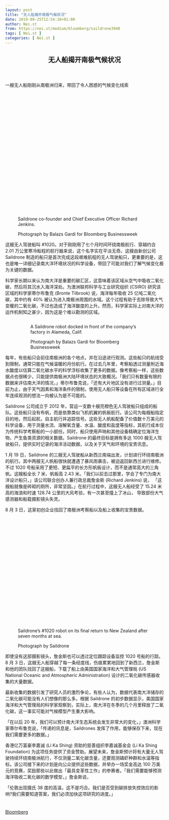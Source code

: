 ```yaml
---
layout: post
title: "无人船揭开南极气候状况"
date: 2019-09-25T12:54:10+01:00
author: Nei.st
from: https://nei.st/medium/bloomberg/saildrone3948
tags: [ Nei.st ]
categories: [ Nei.st ]
---
```


<article class="post-3948 post type-post status-publish format-standard hentry category-bloomberg" id="post-3948">
 <header class="page-header medium Archives">
  <div class="page-header__image">
  </div>
  <div class="page-header__content">
   <h1 class="page-title text-align-center">
    无人船揭开南极气候状况
   </h1>
  </div>
 </header>
 <div class="entry-content aesop-entry-content" id="post-3948-content">
  <link as="font" crossorigin="anonymous" href="//cdn.jsdelivr.net/gh/0nd1jyU39XQ/_/glyph/font-face/0uIzqoZjSuJfvSBnvgXTcApMtcVhMcpr.woff" rel="preload" type="font/woff"/>
  <link as="font" crossorigin="anonymous" href="//cdn.jsdelivr.net/gh/0nd1jyU39XQ/_/glyph/font-face/1sTnSLZWDKucPX6SAk.woff" rel="preload" type="font/woff"/>
  <p class="blog-post__description">
   一艘无人船刚刚从南极洲归来，带回了令人困惑的气候变化线索
  </p>
  <span id="more-3948">
  </span>
  <div class="container large img component-image">
   <div class="aspectRatioPlaceholder" style="padding-bottom:75%;height: 0;">
    <div class="progressiveMedia" data-height="1650" data-width="2200">
     <img alt="" class="progressiveMedia-image" data-src="https://cdn.jsdelivr.net/gh/0nd1jyU39XQ/_/img/1/e52bf525ly1g6hfrouu7dj21p419uwnx.jpg" src="https://cdn.jsdelivr.net/gh/0nd1jyU39XQ/_/img/1/e52bf525ly1g6hfrouu7dj21p419uwnx.jpg"/>
    </div>
   </div>
   <div class="aesop-image-component">
    <figure class="aesop-image-component-image aesop-component-align-center aesop-image-component-caption-left">
     <figcaption class="aesop-image-component-caption">
      <p class="aesop-cap-description">
       Saildrone co-founder and Chief Executive Officer Richard Jenkins.
      </p>
      <p class="aesop-cap-cred">
       Photograph by Balazs Gardi for Bloomberg Businessweek
      </p>
     </figcaption>
    </figure>
   </div>
  </div>
  <p>
   这艘无人驾驶船叫 #1020。对于刚刚用了七个月时间环绕南极航行、穿越约合 2.01 万公里寒冷船程的航行器来说，这个名字实在平淡无奇。这艘由新创公司 Saildrone 制造的船只是首次完成这段艰难航程的无人驾驶船只，更重要的是，这也是唯一详细记录南大洋环境状况的科学设备，带回了可能对我们了解气候变化极为关键的数据。
  </p>
  <p>
   科学家长期以来认为南大洋是重要的碳汇区，这意味着该区域从空气中吸收二氧化碳，然后将其沉水入海洋深处。为澳洲联邦科学与工业研究组织 (CSIRO) 研究该区域的科学家蒂尔布鲁克 (Bronte Tilbrook) 说，海洋每年吸收 25 亿吨二氧化碳，其中约有 40% 被认为进入南极洲周围的水域。这个过程有助于去除导致大气变暖的二氧化碳，不过也造成了海洋酸度的上升。然而，科学家实际上对南大洋的运作机制知之甚少，因为这是个难以勘测的区域。
  </p>
  <div class="container">
   <figure class="graf--figure graf--layoutOutsetLeft">
    <div class="aspectRatioPlaceholder is-locked">
     <div class="aspectRatioPlaceholder">
      <div class="progressiveMedia" data-height="2933" data-width="2200">
       <img alt="" class="progressiveMedia-image lazyload" data-src="https://cdn.jsdelivr.net/gh/0nd1jyU39XQ/_/img/1/e52bf525ly1g6hg1nyh25j21p429hqno.jpg" src="https://cdn.jsdelivr.net/gh/0nd1jyU39XQ/_/img/1/e52bf525ly1g6hg1nyh25j21p429hqno.jpg"/>
      </div>
     </div>
     <div class="aesop-image-component">
      <figure class="aesop-image-component-image aesop-component-align-center aesop-image-component-caption-left">
       <figcaption class="aesop-image-component-caption">
        <p class="aesop-cap-description">
         A Saildrone robot docked in front of the company’s factory in Alameda, Calif.
        </p>
        <p class="aesop-cap-cred">
         Photograph by Balazs Gardi for Bloomberg Businessweek
        </p>
       </figcaption>
      </figure>
     </div>
    </div>
   </figure>
  </div>
  <p>
   每年，有些船只会前往南极洲的各个地点，并在沿途进行观测。这些船只的航线受到限制，通常只能在气候温暖的月份航行。在过去几年里，考察船透过测量附近海水酸度以估算二氧化碳水平的科学浮标收集了更多的数据。像考察船一样，这些数据点也很稀少，只能提供南极洲大陆环境状态的大致概况。「我们只有数量有限的数据来评估南大洋的情况，」蒂尔布鲁克说，「还有大片地区没有进行过测量。」目前为止，由于天气因素和海洋条件的限制，使用无人船只等设备在所有区域进行全年连续观测的想法一向被认为是不可能的。
  </p>
  <p>
   Saildrone 公司成立于 2012 年，营运一支数十艘亮橙色无人驾驶船只组成的船队。这些船只没有布帆，而是依靠类似飞机机翼的帆板航行。该公司为每艘船指定目的地，然后起航，自主航行并追踪信号。这些无人帆船配备了价值数十万美元的科学设备，用于测量水流、溶解氧含量、水温、酸度和盐度等指标，其航行成本仅为传统科学考察船的一小部份。同时，船只使用声呐和其他设备精确定位海洋生物，产生鱼类资源的相关数据。Saildrone 的最终目标是拥有多达 1000 艘无人驾驶船只，提供实时记录的海洋活动数据，以及关于天气和环境的宝贵讯息。
  </p>
  <p>
   1 月 19 日，Saildrone 的三艘无人驾驶船从新西兰南端出发，计划进行环绕南极洲的航行。其中两艘无人帆船很快就遭遇了暴风雨袭击，被迫返回新西兰进行维修。不过 1020 号船采用了更短、更扁平的长方形帆板设计，而不是通常高大的三角帆。这艘船全长 7 米、帆板高 2.43 米。「我们以前去过那里，学会了专门为南大洋设计船只，」该公司联合创办人兼行政总裁詹金斯 (Richard Jenkins) 说， 「这艘船就像是砖砌的厕所，非常坚固。」在航行过程中，这艘无人船经受了 15.24 米高的海浪和时速 128.74 公里的大风考验，有一次甚至撞上了冰山， 导致部份大气感测器和船载摄影镜头失灵。
  </p>
  <div class="code-block code-block-1" style="margin: 8px 0; clear: both;">
   <div class="container ads_KbHEVhh8Rw">
    <div class="card card--blog post-sidebar">
     <div class="card-body">
      <div class="logo_ngcontent-kty-0">
      </div>
      <div class="iframe-blocker U6XAMK63Vh00WqvF2BacIQ">
       <div class="background-h60B">
       </div>
       <div class="WumZiPCS4MeMw4pxQ">
       </div>
      </div>
     </div>
     <div class="card-footer">
      <div class="card-footer-wrapper" layout="row bottom-left">
      </div>
     </div>
    </div>
   </div>
  </div>
  <p>
   8 月 3 日，这家初创企业找回了南极洲考察船以及船上收集的宝贵数据。
  </p>
  <div class="container large img">
   <div class="aspectRatioPlaceholder" style="padding-bottom:66.72727272727273%;height: 0;">
    <div class="progressiveMedia" data-height="1468" data-width="2200">
     <img alt="" class="progressiveMedia-image lazyload" data-src="https://cdn.jsdelivr.net/gh/0nd1jyU39XQ/_/img/1/e52bf525ly1g6hftjmp4ej21p414sgvq.jpg" src="https://cdn.jsdelivr.net/gh/0nd1jyU39XQ/_/img/1/e52bf525ly1g6hftjmp4ej21p414sgvq.jpg"/>
    </div>
   </div>
   <div class="aesop-image-component">
    <figure class="aesop-image-component-image aesop-component-align-center aesop-image-component-caption-left">
     <figcaption class="aesop-image-component-caption">
      <p class="aesop-cap-description">
       Saildrone’s #1020 robot on its final return to New Zealand after seven months at sea.
      </p>
      <p class="aesop-cap-cred">
       Photograph by Saildrone
      </p>
     </figcaption>
    </figure>
   </div>
  </div>
  <p>
   即使没有这部摄影镜头，詹金斯也可以透过定位跟踪设备监控 1020 号船的行踪。8 月 3 日，这艘无人船穿越了每一条经度线，伤痕累累地回到了新西兰，詹金斯和他的团队找回了这艘船，下载了船上由美国国家海洋和大气管理局 (US National Oceanic and Atmospheric Administration) 设计的二氧化碳传感器收集的大量数据。
  </p>
  <p>
   最新收集的数据引发了研究人员的激烈争论，有些人认为，数据代表南大洋储存的二氧化碳可能没有人们想像的那么多。根据 Saildrone 的初步数据显示，美国国家海洋和大气管理局的科学家观察到，实际上，南大洋在冬季的几个月里释放了二氧化碳，这一事实可能对气候模型产生重大影响。
  </p>
  <p>
   「在以后 20 年，我们可以预计南大洋生态系统会发生非常大的变化，」澳洲科学家蒂尔布鲁克说，「传递的讯息是，Saildrones 发挥了作用，能够保存下来，现在我们需要更多的数据。」
  </p>
  <p>
   香港亿万富豪李嘉诚 (Li Ka Shing) 资助的慈善组织李嘉诚基金会 (Li Ka Shing Foundation) 为这项任务提供了资金赞助。展望未来，詹金斯预计将有大量无人驾驶持续环绕南极洲航行，不仅测量二氧化碳含量，还要观测磷虾种群和水温等指标。该公司接下来的计划是向公众提供这些数据，并举办一场奖金高达 100 万美元的竞赛，奖励那些以此做出「最具变革性工作」的参赛者。「我们需要能够预测海洋吸收二氧化碳的数学模型，」詹金斯说，
  </p>
  <p>
   「伦敦出现摄氏 38 度的高温，这不是巧合。我们是否受到碳排放失控效应的影响?我们需要知道答案，我们必须加快这项研究的进度。」
  </p>
  <div class="code-block code-block-1" style="margin: 8px 0; clear: both;">
   <div class="container ads_KbHEVhh8Rw">
    <div class="card card--blog post-sidebar">
     <div class="card-body">
      <div class="logo_ngcontent-kty-0">
      </div>
      <div class="iframe-blocker U6XAMK63Vh00WqvF2BacIQ">
       <div class="background-h60B">
       </div>
       <div class="WumZiPCS4MeMw4pxQ">
       </div>
      </div>
     </div>
     <div class="card-footer">
      <div class="card-footer-wrapper" layout="row bottom-left">
      </div>
     </div>
    </div>
   </div>
  </div>
  <div class="container ag ah">
   <div class="fe n el">
    <a class="dt du bn bo bp bq br bs bt bu dv dw bx by dx dy" href="https://nei.st/medium/bloomberg-businessweek?source=https://www.bloomberg.com/news/articles/2019-08-05/saildrone-s-journey-around-antarctica-uncovers-new-climate-clues">
     <div class="c ff fg ag ah fh el fi fj ce fk fl fm fn fo fp fq fr fs ft fu">
      <div class="bs em en eo ep eq fv ah fw fg ag bm eu fx q fy fz p ac">
      </div>
     </div>
    </a>
   </div>
  </div>
  <div class="code-block code-block-2" style="margin: 8px 0; clear: both;">
   <br/>
   <div class="container ads_KbHEVhh8Rw">
    <div class="card card--blog post-sidebar">
     <div class="card-body">
      <div class="logo_ngcontent-kty-0">
      </div>
      <div class="iframe-blocker U6XAMK63Vh00WqvF2BacIQ">
       <div class="background-h60B">
       </div>
       <div class="WumZiPCS4MeMw4pxQ">
       </div>
      </div>
     </div>
     <div class="card-footer">
      <div class="card-footer-wrapper" layout="row bottom-left">
      </div>
     </div>
    </div>
   </div>
  </div>
 </div>
 <footer class="entry-footer">
  <div class="categories icon-link">
   <a href="https://nei.st/category/medium/bloomberg" rel="category tag">
    Bloomberg
   </a>
  </div>
 </footer>
</article>

